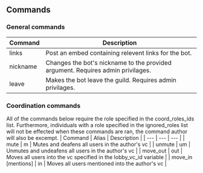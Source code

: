 ## Commands
### General commands
| Command | Description |
| --- | --- |
| links | Post an embed containing relevent links for the bot. |
| nickname | Changes the bot's nickname to the provided argument. Requires admin privilages. |
| leave | Makes the bot leave the guild. Requires admin privilages. |

### Coordination commands
All of the commands below require the role specified in the coord_roles_ids list. Furthermore, individuals with a role specified in the ignored_roles list will not be effected when these commands are ran, the command author will also be excempt.
| Command | Alias | Description |
| --- | --- | --- |
| mute | m | Mutes and deafens all users in the author's vc |
| unmute | um | Unmutes and undeafens all users in the author's vc |
| move_out | out | Moves all users into the vc specified in the lobby_vc_id variable |
| move_in \[mentions\] | in | Moves all users mentioned into the author's vc |